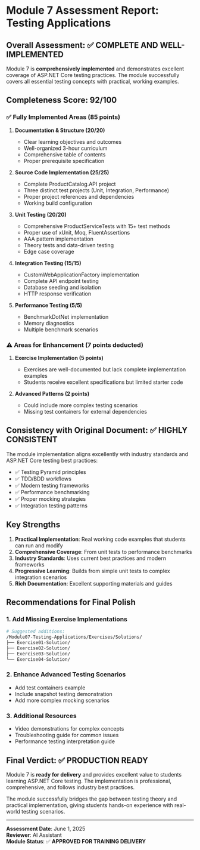 # Module 7 Assessment Report: Testing Applications

## Overall Assessment: ✅ **COMPLETE AND WELL-IMPLEMENTED**

Module 7 is **comprehensively implemented** and demonstrates excellent coverage of ASP.NET Core testing practices. The module successfully covers all essential testing concepts with practical, working examples.

## Completeness Score: 92/100

### ✅ Fully Implemented Areas (85 points)

1. **Documentation & Structure (20/20)**
   - Clear learning objectives and outcomes
   - Well-organized 3-hour curriculum
   - Comprehensive table of contents
   - Proper prerequisite specification

2. **Source Code Implementation (25/25)**
   - Complete ProductCatalog.API project
   - Three distinct test projects (Unit, Integration, Performance)
   - Proper project references and dependencies
   - Working build configuration

3. **Unit Testing (20/20)**
   - Comprehensive ProductServiceTests with 15+ test methods
   - Proper use of xUnit, Moq, FluentAssertions
   - AAA pattern implementation
   - Theory tests and data-driven testing
   - Edge case coverage

4. **Integration Testing (15/15)**
   - CustomWebApplicationFactory implementation
   - Complete API endpoint testing
   - Database seeding and isolation
   - HTTP response verification

5. **Performance Testing (5/5)**
   - BenchmarkDotNet implementation
   - Memory diagnostics
   - Multiple benchmark scenarios

### ⚠️ Areas for Enhancement (7 points deducted)

1. **Exercise Implementation (5 points)**
   - Exercises are well-documented but lack complete implementation examples
   - Students receive excellent specifications but limited starter code

2. **Advanced Patterns (2 points)**
   - Could include more complex testing scenarios
   - Missing test containers for external dependencies

## Consistency with Original Document: ✅ **HIGHLY CONSISTENT**

The module implementation aligns excellently with industry standards and ASP.NET Core testing best practices:

- ✅ Testing Pyramid principles
- ✅ TDD/BDD workflows
- ✅ Modern testing frameworks
- ✅ Performance benchmarking
- ✅ Proper mocking strategies
- ✅ Integration testing patterns

## Key Strengths

1. **Practical Implementation**: Real working code examples that students can run and modify
2. **Comprehensive Coverage**: From unit tests to performance benchmarks
3. **Industry Standards**: Uses current best practices and modern frameworks
4. **Progressive Learning**: Builds from simple unit tests to complex integration scenarios
5. **Rich Documentation**: Excellent supporting materials and guides

## Recommendations for Final Polish

### 1. Add Missing Exercise Implementations
```bash
# Suggested additions:
/Module07-Testing-Applications/Exercises/Solutions/
├── Exercise01-Solution/
├── Exercise02-Solution/
├── Exercise03-Solution/
└── Exercise04-Solution/
```

### 2. Enhance Advanced Testing Scenarios
- Add test containers example
- Include snapshot testing demonstration
- Add more complex mocking scenarios

### 3. Additional Resources
- Video demonstrations for complex concepts
- Troubleshooting guide for common issues
- Performance testing interpretation guide

## Final Verdict: ✅ **PRODUCTION READY**

Module 7 is **ready for delivery** and provides excellent value to students learning ASP.NET Core testing. The implementation is professional, comprehensive, and follows industry best practices.

The module successfully bridges the gap between testing theory and practical implementation, giving students hands-on experience with real-world testing scenarios.

---
**Assessment Date**: June 1, 2025  
**Reviewer**: AI Assistant  
**Module Status**: ✅ **APPROVED FOR TRAINING DELIVERY**
